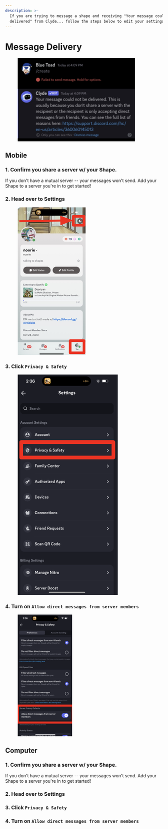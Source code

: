 ```yaml
---
description: >-
  If you are trying to message a shape and receiving "Your message could not be
  delivered" from Clyde... follow the steps below to edit your settings
---
```


# Message Delivery

<figure><img src="../../.gitbook/assets/Screenshot 2023-12-11 at 2.27.11 PM.png" alt="" width="375"><figcaption></figcaption></figure>

## Mobile

### 1. Confirm you share a server w/ your Shape.&#x20;

If you don't have a mutual server -- your messages won't send. Add your Shape to a server you're in to get started!

### 2. Head over to Settings

<figure><img src="../../.gitbook/assets/Screenshot 2023-12-11 at 2.42.51 PM.png" alt="" width="217"><figcaption></figcaption></figure>

### 3. Click `Privacy & Safety`

<figure><img src="../../.gitbook/assets/image (17).png" alt=""><figcaption></figcaption></figure>

### 4. Turn on `Allow direct messages from server members`

<figure><img src="../../.gitbook/assets/Screenshot 2023-12-11 at 2.44.48 PM.png" alt="" width="174"><figcaption></figcaption></figure>

## Computer

### 1. Confirm you share a server w/ your Shape.&#x20;

If you don't have a mutual server -- your messages won't send. Add your Shape to a server you're in to get started!

### 2. Head over to Settings



### 3. Click `Privacy & Safety`



### 4. Turn on `Allow direct messages from server members`
